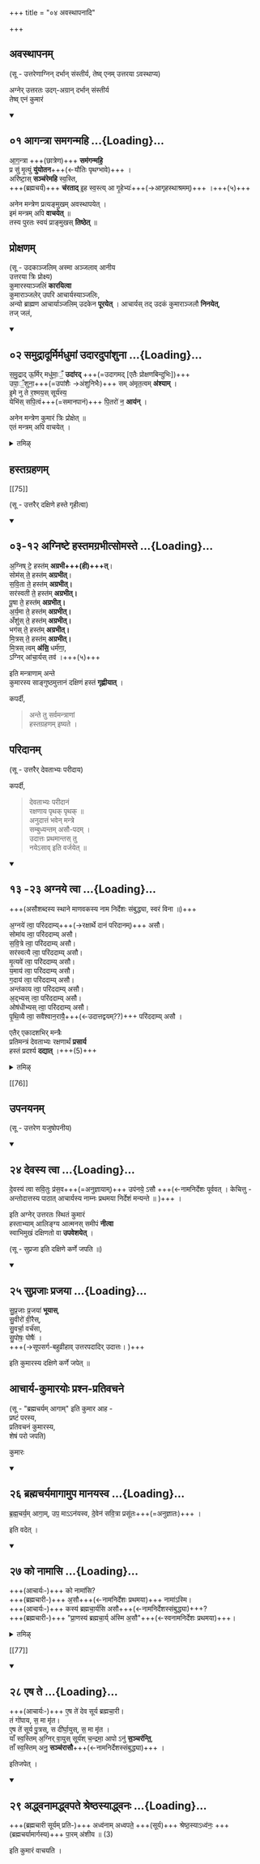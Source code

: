 +++
title = "०४ अवस्थापनादि"

+++
## अवस्थापनम्
(सू - उत्तरेणाग्निन् दर्भान् संस्तीर्य, तेष्व् एनम् उत्तरया ऽवस्थाप्य)

अग्नेर् उत्तरतः उदग्-अग्रान् दर्भान् संस्तीर्य  
तेष्व् एनं कुमारं 

<div class="js_include bg-light-yellow" includetitle="false" newlevelforh1="2" unfilled url="/vedAH_yajuH/taittirIyam/sUtram/ApastambaH/gRhyam/ekAgnikANDam/vishvAsa-prastutiH/2_03/01_AgantrA_samaganmahi.md">
<details open><summary><h2>०१ आगन्त्रा समगन्महि ...{Loading}...</h2></summary>



आ॒ग॒न्त्रा +++(छात्रेण)+++ **सम॑गन्महि॒**  
प्र सु॑ मृ॒त्युं **यु॑योतन**+++(←यौतिः पृथग्भावे)+++ ।  
अरि॑ष्टा॒स् **सञ्च॑रेमहि** स्व॒स्ति,  
+++(ब्रह्मचर्यं)+++ **च॑रताद्** इ॒ह स्व॒स्त्य् आ गृ॒हेभ्यः॑+++(→आगृहस्थाश्रमम्)+++ ।+++(५)+++  

</details>
</div>

अनेन मन्त्रेण प्रत्यङ्मुखम् अवस्थापयेत् ।  
इमं मन्त्रम् अपि **वाचयेत्** ॥  
तस्य पुरतः स्वयं प्राङ्मुखस् **तिष्ठेत्** ॥

## प्रोक्षणम्
(सू - उदकाञ्जलिम् अस्मा अञ्जलाव् आनीय  
उत्तरया त्रिः प्रोक्ष्य)  
कुमारस्याञ्जलिं **कारयित्वा**  
कुमाराञ्जलेर् उपरि आचार्यस्याञ्जलिः,  
अन्यो ब्राह्मण आचार्याञ्जलिम् उदकेन **पूरयेत्** । आचार्यस् तद् उदकं कुमाराञ्जलौ **निनयेत्**,  
तज् जलं, 

<div class="js_include bg-light-yellow" includetitle="false" newlevelforh1="2" unfilled url="/vedAH_yajuH/taittirIyam/sUtram/ApastambaH/gRhyam/ekAgnikANDam/vishvAsa-prastutiH/2_03/02_samudrAdUrmirmadhumAM_udAradupAMshunA.md">
<details open><summary><h2>०२ समुद्रादूर्मिर्मधुमां उदारदुपांशुना ...{Loading}...</h2></summary>


स॒मु॒द्राद् ऊ॒र्मिर् मधु॑मा॒ँ॒ **उदा॑रद्** +++(=उदागमद् [एतैः प्रोक्षणबिन्दुभिः])+++  
उपा॒ँ॒शुना॒+++(=उपांशैः →अंशुनिभैः)+++ सम् अ॑मृत॒त्वम् **अ॑श्याम्** ।  
इ॒मे नु ते र॒श्मय॒स् सूर्य॑स्य॒  
येभि॑स् सपि॒त्वं+++(=समानपानं)+++ पि॒तरो॑ न॒ **आय॑न्** ।  

</details>
</div>

अनेन मन्त्रेण कुमारं त्रिः प्रोक्षेत् ॥  
एतं मन्त्रम् अपि वाचयेत् ।

<details><summary>तमिऴ्</summary>

என்கிற மூன்று மந்திரங்கள் முடிந்ததும் குமாரனின் இடுப்பில் பிரம்மசாரி லக்ஷணத்திற்கான முறையில் இடுப்பில் சுற்றி விட்டு, "uguNus + ஜீவந்" என்கிற மந்திரத்தினால் குமாரனை அநுமந்த்ரணம் செய்ய வேண்டும். 'இயம் துருக்தாத் + மேகலே மாரிஷாம்" என்கிற இரு மந்த்ரங்களால் மௌஞ்ஜியை குமாரனின் இடுப்பில் மூன்று சுற்று சுற்ற வேண்டும். அந்த மந்த்ரங்களை அவனுக்குச் சொல்லி வைக்க வேண்டும். [[TODO::परिष्कार्यम्??]]
</details>


## हस्तग्रहणम्
[[75]]

(सू - उत्तरैर् दक्षिणे हस्ते गृहीत्वा)

<div class="js_include bg-light-yellow" includetitle="false" newlevelforh1="2" unfilled url="/vedAH_yajuH/taittirIyam/sUtram/ApastambaH/gRhyam/ekAgnikANDam/vishvAsa-prastutiH/2_03/03-12_agniShTe_hastamagrabhItsomaste.md">
<details open><summary><h2>०३-१२ अग्निष्टे हस्तमग्रभीत्सोमस्ते ...{Loading}...</h2></summary>


अ॒ग्निष् टे॒ हस्त॑म् **अग्रभी+++(ही)+++त्**।  
सोम॑स् ते॒ हस्त॑म् **अग्रभीत्**।  
स॒वि॒ता ते॒ हस्त॑म् **अग्रभीत्।**  
सर॑स्वती ते॒ हस्त॑म् **अग्रभीत्।**  
पू॒षा ते॒ हस्त॑म् **अग्रभीत्।**  
अ॒र्य॒मा ते॒ हस्त॑म् **अग्रभीत्।**  
अँशु॑स् ते॒ हस्त॑म् **अग्रभीत्।**  
भग॑स् ते॒ हस्त॑म् **अग्रभीत्।**  
मि॒त्रस् ते॒ हस्त॑म् **अग्रभीत्।**  
मि॒त्रस् त्वम् **अ॑सि॒** धर्म॑णा॒,  
ऽग्निर् आ॑चा॒र्यस् तव॑ ।+++(५)+++ 

</details>
</div>

इति मन्त्राणाम् अन्ते  
कुमारस्य साङ्गुष्ठमुत्तानं दक्षिणं हस्तं **गृह्णीयात्** ।

कपर्दी, 

> अन्ते तु सर्वमन्त्राणां  
हस्तग्रहणम् इष्यते ।  

## परिदानम्
(सू - उत्तरैर् देवताभ्यः परीदाय)

कपर्दी, 

> देवताभ्यः परीदानं  
रक्षणाय पृथक् पृथक् ॥  
अनुदात्तं भवेन् मन्त्रे  
सम्बुध्यन्तम् असौ-पदम् ।  
उदात्तः प्रथमान्तस् तु  
नयेऽसाव् इति वर्जयेत् ॥ 

<div class="js_include bg-light-yellow" includetitle="false" newlevelforh1="2" unfilled url="/vedAH_yajuH/taittirIyam/sUtram/ApastambaH/gRhyam/ekAgnikANDam/vishvAsa-prastutiH/2_03/13_-23_agnaye_tvA.md">
<details open><summary><h2>१३ -२३ अग्नये त्वा ...{Loading}...</h2></summary>


+++(असौशब्दस्य स्थाने माणवकस्य नाम निर्देशः संबुद्ध्या, स्वरं विना ॥)+++  

अ॒ग्नये॑ त्वा॒ परि॑ददाम्य्+++(→रक्षार्थे दानं परिदानम्)+++ असौ।  
सोमा॑य त्वा॒ परि॑ददाम्य् असौ।  
स॒वि॒त्रे त्वा॒ परि॑ददाम्य् असौ।  
सर॑स्वत्यै त्वा॒ परि॑ददाम्य् असौ।  
मृ॒त्यवे॑ त्वा॒ परि॑ददाम्य् असौ।  
य॒माय॑ त्वा॒ परि॑ददाम्य् असौ।  
ग॒दाय॑ त्वा॒ परि॑ददाम्य् असौ।  
अन्त॑काय त्वा॒ परि॑ददाम्य् असौ।  
अ॒द्भ्यस् त्वा॒ परि॑ददाम्य् असौ।  
ओष॑धीभ्यस् त्वा॒ परि॑ददाम्य् असौ।  
पृ॒थि॒व्यै त्वा॒ सवै॑श्वान॒रायै॒+++(←उदात्तद्वयम्??)+++ परि॑ददाम्य् असौ ।  

</details>
</div>

एतैर् एकादशभिर् मन्त्रैः  
प्रतिमन्त्रं देवताभ्यः रक्षणार्थं **प्रसार्य**  
हस्तं प्रदर्श्य **दद्यात्** ।+++(5)+++

<details><summary>तमिऴ्</summary>

ததேஹம்" " + என்கிற மந்திரத்தினால் க்ருஷ்ணாஜிநத்தை தரிக்கச் செய்து அந்த மந்திரத்தை அவனுக்குச் சொல்லி வைக்க வேண்டும்.

அக்னிக்கு வடவண்டை, வடக்கு நுனியாக தர்ப்பங்களைப் பரப்பி அதில் இந்தக் குமாரனை "ஆகந்த்ரா + க்ருஹேப்ய:" என்கிற மந்திரத்தினால் பாராங்கல்லிலிருந்து இறக்கி வைக்க வேண்டும். தர்ப்பங்களில் இறங்கினதும் மேற்கு முகமாக நிற்க வைக்க வேண்டும். அந்த மந்திரத்தையும் சொல்லி வைக்க வேண்டும். மார்பு அளவில் குமாரனை திறந்த அஞ்ஜலி பண்ணச் [[TODO::परिष्कार्यम्??]]

</details>



[[76]]

## उपनयनम्
(सू - उत्तरेण यजुषोपनीय) 

<div class="js_include bg-light-yellow" includetitle="false" newlevelforh1="2" unfilled url="/vedAH_yajuH/taittirIyam/sUtram/ApastambaH/gRhyam/ekAgnikANDam/vishvAsa-prastutiH/2_03/24_devasya_tvA.md">
<details open><summary><h2>२४ देवस्य त्वा ...{Loading}...</h2></summary>


दे॒वस्य॑ त्वा सवि॒तुः प्र॑स॒व+++(=अनुज्ञायाम्)+++ उप॑नये॒ ऽसौ +++(←नामनिर्देशः पूर्ववत् । केचित्तु - अन्तोदात्तस्य पाठात् आचार्यस्य नाम्नः प्रथमया निर्देशं मन्यन्ते ॥ )+++ ।  

</details>
</div>

इति अग्नेर् उत्तरतः स्थितं कुमारं  
हस्ताभ्याम् आलिङ्ग्य आत्मनस् समीपं **नीत्वा**  
स्वाभिमुखं दक्षिणतो वा **उपवेशयेत्** ।


(सू - सुप्रजा इति दक्षिणे कर्णे जपति ॥)

<div class="js_include bg-light-yellow" includetitle="false" newlevelforh1="2" unfilled url="/vedAH_yajuH/taittirIyam/sUtram/ApastambaH/gRhyam/ekAgnikANDam/vishvAsa-prastutiH/2_03/25_suprajAH_prajayA.md">
<details open><summary><h2>२५ सुप्रजाः प्रजया ...{Loading}...</h2></summary>


सु॒प्र॒जाः प्र॒जया॑ **भूयास्**,  
सु॒वीरो॑ वी॒रैस्,  
सु॒वर्चा॒ वर्च॑सा,  
सु॒पोषः॒ पोषैः॑ ।  
+++(→सूपसर्ग-बहुव्रीहाव् उत्तरपदादिर् उदात्तः। )+++  

</details>
</div>

इति कुमारस्य दक्षिणे कर्णे जपेत् ॥

## आचार्य-कुमारयोः प्रश्न-प्रतिवचने
(सू - "ब्रह्मचर्यम् आगाम्" इति कुमार आह -  
प्रष्टं परस्य,  
प्रतिवचनं कुमारस्य,  
शेषं परो जपति)

कुमारः

<div class="js_include bg-light-yellow" includetitle="false" newlevelforh1="2" unfilled url="/vedAH_yajuH/taittirIyam/sUtram/ApastambaH/gRhyam/ekAgnikANDam/vishvAsa-prastutiH/2_03/26_brahmacharyamAgAmupa_mAnayasva.md">
<details open><summary><h2>२६ ब्रह्मचर्यमागामुप मानयस्व ...{Loading}...</h2></summary>


ब्र॒ह्म॒चर्य॒म् आगा॒म्, उप॒ माऽऽन॑यस्व, दे॒वेन॑ सवि॒त्रा प्रसू॑तः+++(=अनुज्ञातः)+++ ।  

</details>
</div>

इति वदेत् ।

<div class="js_include bg-light-yellow" includetitle="false" newlevelforh1="2" unfilled url="/vedAH_yajuH/taittirIyam/sUtram/ApastambaH/gRhyam/ekAgnikANDam/vishvAsa-prastutiH/2_03/27_ko_nAmAsi.md">
<details open><summary><h2>२७ को नामासि ...{Loading}...</h2></summary>


+++(आचार्यः-)+++ को नामा॑सि?  
+++(ब्रह्मचारी-)+++ अ॒सौ+++(←नामनिर्देशः प्रथमया)+++ नामा॑ऽस्मि।  
+++(आचार्यः-)+++ कस्य॑ ब्रह्मचा॒र्य॑सि असौ+++(←नामनिर्देशस्संबुद्ध्या)+++?  
+++(ब्रह्मचारी-)+++ "प्रा॒णस्य॑ ब्रह्मचा॒र्य् अ॑स्मि अ॒सौ"+++(←स्वनामनिर्देशः प्रथमया)+++।

</details>
</div>
<details><summary>तमिऴ्</summary>

சொல்லி, அதற்கு மேலாக ஆசார்யன் திறந்த அஞ்ஜலியை வைத்துக் கொண்டிருக்கும்போது, ஒரு அன்னியனால் ஆசார்யன் அஞ்ஜலியில் விடும் ஜலத்தை ஆசார்யன் குமாரனின் அஞ்ஜலியில் விட்டு “ஸமுத்ராதூர்மி:" + '"ஆயந்" என்கிற மந்திரத்தைச் சொல்லி அவனை மூன்று தடவை ப்ரோக்ஷிக்க வேண்டும். இந்த மந்திரத்தையும் அவனுக்குச் சொல்லி வைக்க வேண்டும். "அக்நிஷ்டேஹஸ்தம் + அக்நிராசார்யஸ்தவ" என்கிற மந்த்ரங்களைச் சொல்லி குமாரனின் வலது கையைப் பிடிக்க வேண்டும். அக்நயே த்வா + ஸவைச்வாநராயை ப்ரிததாமி சர்மந்' என்கிற பதினோரு மந்திரங்களிலும் “அஸௌ" என்கிற [[TODO::परिष्कार्यम्??]]
</details>

[[77]]

<div class="js_include bg-light-yellow" includetitle="false" newlevelforh1="2" unfilled url="/vedAH_yajuH/taittirIyam/sUtram/ApastambaH/gRhyam/ekAgnikANDam/vishvAsa-prastutiH/2_03/28_eSha_te.md">
<details open><summary><h2>२८ एष ते ...{Loading}...</h2></summary>


+++(आचार्यः-)+++ ए॒ष ते॑ देव सूर्य ब्रह्मचा॒री।  
तं गो॑पाय, स॒ मा मृ॑त।  
ए॒ष ते॑ सूर्य पु॒त्रस्, स दी॑र्घा॒युस्, स॒ मा मृ॑त ।  
याँ स्व॒स्तिम् अ॒ग्निर् वा॒युस् सूर्य॑श् च॒न्द्रमा॒ आपो ऽनु॑ **स॒ञ्चर॑न्ति॒**,  
ताँ स्व॒स्तिम् अनु॒ **सञ्च॑रासौ**+++(←नामनिर्देशस्संबुद्ध्या)+++ ।

</details>
</div>

इतिजपेत् ।

<div class="js_include bg-light-yellow" includetitle="false" newlevelforh1="2" unfilled url="/vedAH_yajuH/taittirIyam/sUtram/ApastambaH/gRhyam/ekAgnikANDam/vishvAsa-prastutiH/2_03/29_addhvanAmaddhvapate_shreShThasyAddhvanaH.md">
<details open><summary><h2>२९ अद्ध्वनामद्ध्वपते श्रेष्ठस्याद्ध्वनः ...{Loading}...</h2></summary>


+++(ब्रह्मचारी सूर्यम् प्रति-)+++ अध्व॑नाम् अध्वपते॒ +++(सूर्य)+++ श्रेष्ठ॒स्याऽध्व॑नः॒ +++(ब्रह्मचर्यामार्गस्य)+++ पा॒रम् अ॑शीय ॥ (3)

</details>
</div>

इति कुमारं वाचयति ।
